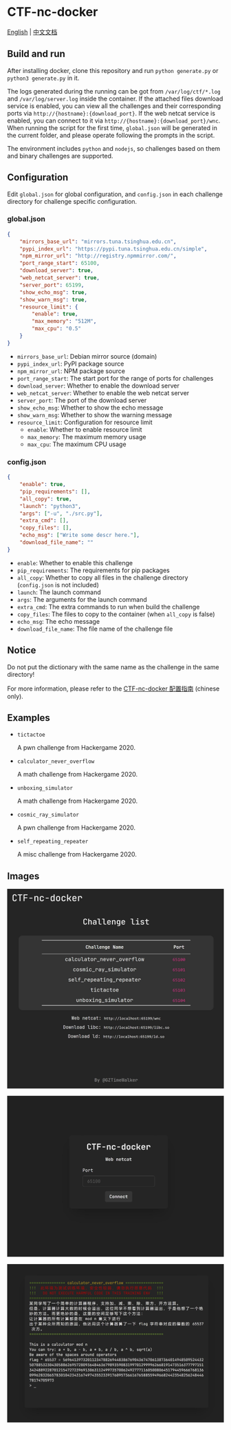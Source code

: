 # CTF-nc-docker

[English](https://github.com/GZTimeWalker/CTF-nc-docker/blob/master/README.md) | [中文文档](https://github.com/GZTimeWalker/CTF-nc-docker/blob/master/README.zh_cn.md)

## Build and run

After installing docker, clone this repository and run `python generate.py` or `python3 generate.py` in it.

The logs generated during the running can be got from `/var/log/ctf/*.log` and `/var/log/server.log` inside the container. If the attached files download service is enabled, you can view all the challenges and their corresponding ports via `http://{hostname}:{download_port}`. If the web netcat service is enabled, you can connect to it via `http://{hostname}:{download_port}/wnc`. When running the script for the first time, `global.json` will be generated in the current folder, and please operate following the prompts in the script.

The environment includes `python` and `nodejs`, so challenges based on them and binary challenges are supported.
## Configuration

Edit `global.json` for global configuration, and `config.json` in each challenge directory for challenge specific configuration.

### global.json

```json
{
    "mirrors_base_url": "mirrors.tuna.tsinghua.edu.cn",
    "pypi_index_url": "https://pypi.tuna.tsinghua.edu.cn/simple",
    "npm_mirror_url": "http://registry.npmmirror.com/",
    "port_range_start": 65100,
    "download_server": true,
    "web_netcat_server": true,
    "server_port": 65199,
    "show_echo_msg": true,
    "show_warn_msg": true,
    "resource_limit": {
        "enable": true,
        "max_memory": "512M",
        "max_cpu": "0.5"
    }
}

```

- `mirrors_base_url`: Debian mirror source (domain)
- `pypi_index_url`: PyPI package source
- `npm_mirror_url`: NPM package source
- `port_range_start`: The start port for the range of ports for challenges
- `download_server`: Whether to enable the download server
- `web_netcat_server`: Whether to enable the web netcat server
- `server_port`: The port of the download server
- `show_echo_msg`: Whether to show the echo message
- `show_warn_msg`: Whether to show the warning message
- `resource_limit`: Configuration for resource limit
  - `enable`: Whether to enable resource limit
  - `max_memory`: The maximum memory usage
  - `max_cpu`: The maximum CPU usage
### config.json

```json
{
    "enable": true,
    "pip_requirements": [],
    "all_copy": true,
    "launch": "python3",
    "args": ["-u", "./src.py"],
    "extra_cmd": [],
    "copy_files": [],
    "echo_msg": ["Write some descr here."],
    "download_file_name": ""
}
```

- `enable`: Whether to enable this challenge
- `pip_requirements`: The requirements for pip packages
- `all_copy`: Whether to copy all files in the challenge directory (`config.json` is not included)
- `launch`: The launch command
- `args`: The arguments for the launch command
- `extra_cmd`: The extra commands to run when build the challenge
- `copy_files`: The files to copy to the container (when `all_copy` is false)
- `echo_msg`: The echo message
- `download_file_name`: The file name of the challenge file

## Notice

Do not put the dictionary with the same name as the challenge in the same directory!

For more information, please refer to the [CTF-nc-docker 配置指南](https://blog.gztime.cc/posts/2022/ac35dae6) (chinese only).

## Examples

- `tictactoe`

  A pwn challenge from Hackergame 2020.

- `calculator_never_overflow`

  A math challenge from Hackergame 2020.

- `unboxing_simulator`

  A math challenge from Hackergame 2020.

- `cosmic_ray_simulator`

  A pwn challenge from Hackergame 2020.

- `self_repeating_repeater`

  A misc challenge from Hackergame 2020.

## Images

![](https://github.com/GZTimeWalker/CTF-nc-docker/blob/master/images/problems.jpg)

![](https://github.com/GZTimeWalker/CTF-nc-docker/blob/master/images/webnc_portal.jpg)

![](https://github.com/GZTimeWalker/CTF-nc-docker/blob/master/images/webnc.jpg)

